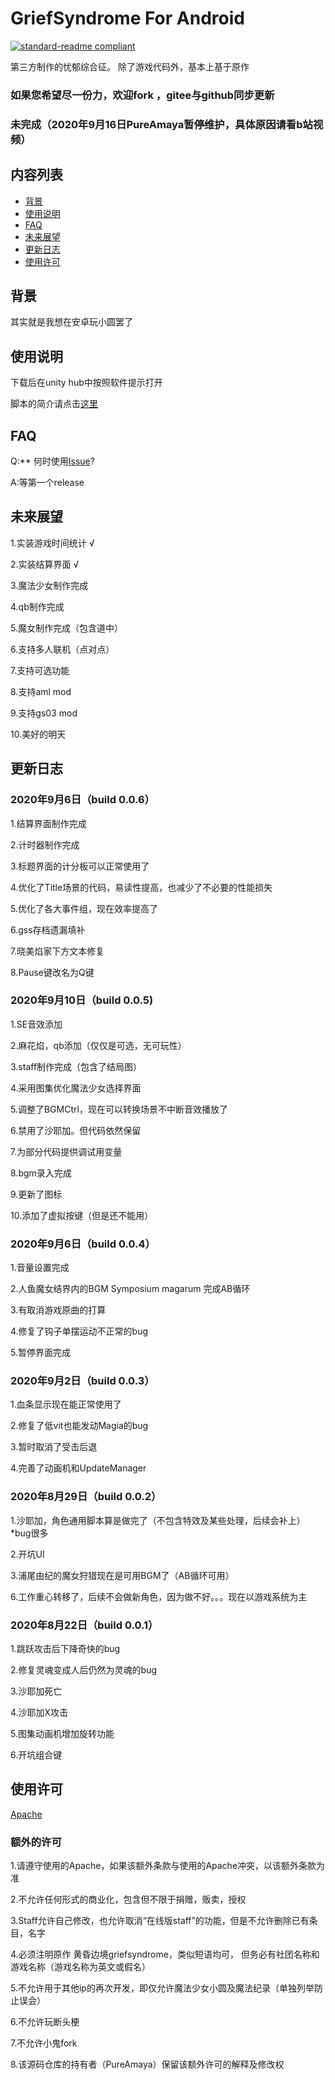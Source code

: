#  GriefSyndrome For Android

[![standard-readme compliant](https://img.shields.io/badge/readme%20style-standard-brightgreen.svg?style=flat-square)](https://github.com/RichardLitt/standard-readme)

第三方制作的忧郁综合征。
除了游戏代码外，基本上基于原作

 
### 如果您希望尽一份力，欢迎fork ，gitee与github同步更新

### 未完成（2020年9月16日PureAmaya暂停维护，具体原因请看b站视频）


## 内容列表

- [背景](#背景)
- [使用说明](#使用说明)
- [FAQ](#FAQ)
- [未来展望](#未来展望)
- [更新日志](#更新日志)
- [使用许可](#使用许可)

## 背景

其实就是我想在安卓玩小圆罢了

## 使用说明

下载后在unity hub中按照软件提示打开

脚本的简介请点击[这里](Dev.md) 

## FAQ

Q:** 何时使用[Issue](https://gitee.com/pureamaya/GriefSyndrome-For-Android/issues)?

A:等第一个release

## 未来展望

1.实装游戏时间统计 √

2.实装结算界面 √

3.魔法少女制作完成

4.qb制作完成

5.魔女制作完成（包含道中）

6.支持多人联机（点对点）

7.支持可选功能

8.支持aml mod

9.支持gs03 mod

10.美好的明天

## 更新日志

###  2020年9月6日（build 0.0.6） 

1.结算界面制作完成

2.计时器制作完成

3.标题界面的计分板可以正常使用了

4.优化了Title场景的代码，易读性提高，也减少了不必要的性能损失

5.优化了各大事件组，现在效率提高了

6.gss存档遗漏填补

7.晓美焰家下方文本修复

8.Pause键改名为Q键

 ###  2020年9月10日（build 0.0.5) 

1.SE音效添加

2.麻花焰，qb添加（仅仅是可选，无可玩性）

3.staff制作完成（包含了结局图）

4.采用图集优化魔法少女选择界面

5.调整了BGMCtrl，现在可以转换场景不中断音效播放了

6.禁用了沙耶加。但代码依然保留

7.为部分代码提供调试用变量

8.bgm录入完成

9.更新了图标

10.添加了虚拟按键（但是还不能用）

 ###  2020年9月6日（build 0.0.4） 

1.音量设置完成

2.人鱼魔女结界内的BGM Symposium magarum 完成AB循环

3.有取消游戏原曲的打算

4.修复了钩子单摆运动不正常的bug

5.暂停界面完成

 ###  2020年9月2日（build 0.0.3） 

1.血条显示现在能正常使用了

2.修复了低vit也能发动Magia的bug

3.暂时取消了受击后退

4.完善了动画机和UpdateManager

 ###  2020年8月29日（build 0.0.2） 

1.沙耶加，角色通用脚本算是做完了（不包含特效及某些处理，后续会补上）*bug很多

2.开坑UI

3.浦尾由纪的魔女狩猎现在是可用BGM了（AB循环可用）

6.工作重心转移了，后续不会做新角色，因为做不好。。。现在以游戏系统为主

 ### 2020年8月22日（build 0.0.1） 

1.跳跃攻击后下降奇快的bug

2.修复灵魂变成人后仍然为灵魂的bug

3.沙耶加死亡

4.沙耶加X攻击

5.图集动画机增加旋转功能

6.开坑组合键


## 使用许可

[Apache](LICENSE) 

### 额外的许可

1.请遵守使用的Apache，如果该额外条款与使用的Apache冲突，以该额外条款为准

2.不允许任何形式的商业化，包含但不限于捐赠，贩卖，授权

3.Staff允许自己修改，也允许取消“在线版staff”的功能，但是不允许删除已有条目，名字

4.必须注明原作 黄昏边境griefsyndrome，类似短语均可，
但务必有社团名称和游戏名称（游戏名称为英文或假名）

5.不允许用于其他ip的再次开发，即仅允许魔法少女小圆及魔法纪录（单独列举防止误会）

6.不允许玩断头梗

7.不允许小鬼fork

8.该源码仓库的持有者（PureAmaya）保留该额外许可的解释及修改权
